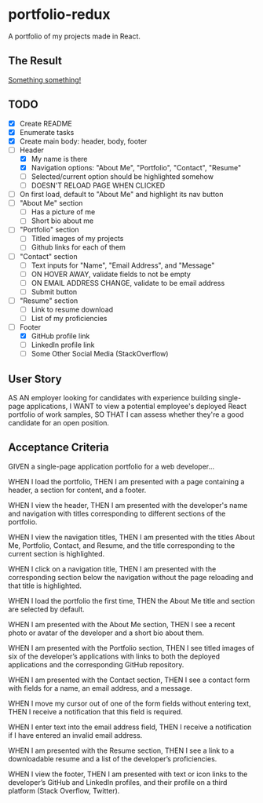 # portfolio-redux
A portfolio of my projects made in React.

## The Result
[Something something!](http://google.com)

## TODO
- [x] Create README
- [x] Enumerate tasks
- [X] Create main body: header, body, footer
- [ ] Header
    - [x] My name is there
    - [x] Navigation options: "About Me", "Portfolio", "Contact", "Resume"
    - [ ] Selected/current option should be highlighted somehow
    - [ ] DOESN'T RELOAD PAGE WHEN CLICKED
- [ ] On first load, default to "About Me" and highlight its nav button
- [ ] "About Me" section
    - [ ] Has a picture of me
    - [ ] Short bio about me
- [ ] "Portfolio" section
    - [ ] Titled images of my projects
    - [ ] Github links for each of them
- [ ] "Contact" section
    - [ ] Text inputs for "Name", "Email Address", and "Message"
    - [ ] ON HOVER AWAY, validate fields to not be empty
    - [ ] ON EMAIL ADDRESS CHANGE, validate to be email address
    - [ ] Submit button
- [ ] "Resume" section
    - [ ] Link to resume download
    - [ ] List of my proficiencies
- [ ] Footer
    - [x] GitHub profile link
    - [ ] LinkedIn profile link
    - [ ] Some Other Social Media (StackOverflow)

## User Story
AS AN employer looking for candidates with experience building single-page applications,
I WANT to view a potential employee's deployed React portfolio of work samples,
SO THAT I can assess whether they're a good candidate for an open position.

## Acceptance Criteria
GIVEN a single-page application portfolio for a web developer...

WHEN I load the portfolio,
THEN I am presented with a page containing a header, a section for content, and a footer.

WHEN I view the header,
THEN I am presented with the developer's name and navigation with titles corresponding to different sections of the portfolio.

WHEN I view the navigation titles,
THEN I am presented with the titles About Me, Portfolio, Contact, and Resume, and the title corresponding to the current section is highlighted.

WHEN I click on a navigation title,
THEN I am presented with the corresponding section below the navigation without the page reloading and that title is highlighted.

WHEN I load the portfolio the first time,
THEN the About Me title and section are selected by default.

WHEN I am presented with the About Me section,
THEN I see a recent photo or avatar of the developer and a short bio about them.

WHEN I am presented with the Portfolio section,
THEN I see titled images of six of the developer’s applications with links to both the deployed applications and the corresponding GitHub repository.

WHEN I am presented with the Contact section,
THEN I see a contact form with fields for a name, an email address, and a message.

WHEN I move my cursor out of one of the form fields without entering text,
THEN I receive a notification that this field is required.

WHEN I enter text into the email address field,
THEN I receive a notification if I have entered an invalid email address.

WHEN I am presented with the Resume section,
THEN I see a link to a downloadable resume and a list of the developer’s proficiencies.

WHEN I view the footer,
THEN I am presented with text or icon links to the developer’s GitHub and LinkedIn profiles, and their profile on a third platform (Stack Overflow, Twitter).